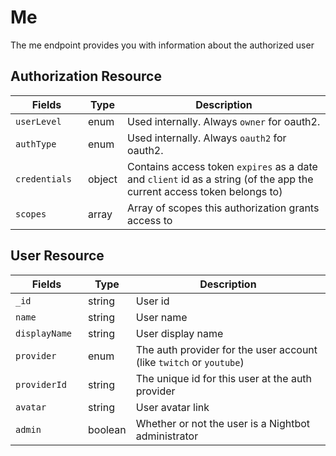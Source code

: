 # Me

The me endpoint provides you with information about the authorized user

## Authorization Resource

<table>
	<thead>
		<tr>
			<th style="width: 100px;">Fields</th>
			<th>Type</th>
			<th>Description</th>
		</tr>
	</thead>
	<tbody>
		<tr>
			<td><code>userLevel</code></td>
			<td>enum</td>
			<td>Used internally. Always <code>owner</code> for oauth2.</td>
		</tr>
		<tr>
			<td><code>authType</code></td>
			<td>enum</td>
			<td>Used internally. Always <code>oauth2</code> for oauth2.</td>
		</tr>
		<tr>
			<td><code>credentials</code></td>
			<td>object</td>
			<td>Contains access token <code>expires</code> as a date and <code>client</code> id as a string (of the app the current access token belongs to)</td>
		</tr>
		<tr>
			<td><code>scopes</code></td>
			<td>array</td>
			<td>Array of scopes this authorization grants access to</td>
		</tr>
	</tbody>
</table>

## User Resource

<table>
	<thead>
		<tr>
			<th style="width: 100px;">Fields</th>
			<th>Type</th>
			<th>Description</th>
		</tr>
	</thead>
	<tbody>
		<tr>
			<td><code>_id</code></td>
			<td>string</td>
			<td>User id</td>
		</tr>
		<tr>
			<td><code>name</code></td>
			<td>string</td>
			<td>User name</td>
		</tr>
		<tr>
			<td><code>displayName</code></td>
			<td>string</td>
			<td>User display name</td>
		</tr>
		<tr>
			<td><code>provider</code></td>
			<td>enum</td>
			<td>The auth provider for the user account (like <code>twitch</code> or <code>youtube</code>)</td>
		</tr>
		<tr>
			<td><code>providerId</code></td>
			<td>string</td>
			<td>The unique id for this user at the auth provider</td>
		</tr>
		<tr>
			<td><code>avatar</code></td>
			<td>string</td>
			<td>User avatar link</td>
		</tr>
		<tr>
			<td><code>admin</code></td>
			<td>boolean</td>
			<td>Whether or not the user is a Nightbot administrator</td>
		</tr>
	</tbody>
</table>
